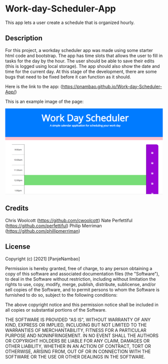 # Work-day-Scheduler-App
This app lets a user create a schedule that is organized hourly. 

## Description 
For this project, a workday scheduler app was made using some starter html code and bootstrap.
The app has time slots that allows the user to fill in tasks for the day by the hour.
The user should be able to save their edits (this is logged using local storage).
The app should also show the date and time for the current day.
At this stage of the development, there are some bugs that need to be fixed before it can function as it should. 

Here is the link to the app: (https://pnambao.github.io/Work-day-Scheduler-App/)

This is an example image of the page: 

![picture](./Assets/work.png)


## Credits
Chris Woolcott (https://github.com/cwoolcott)
Nate Perfettiful (https://github.com/perfettiful)
Philip Merriman (https://github.com/phillipmerriman)
​
## License
​Copyright (c) [2021] [PanjeNambao]

Permission is hereby granted, free of charge, to any person obtaining a copy
of this software and associated documentation files (the "Software"), to deal
in the Software without restriction, including without limitation the rights
to use, copy, modify, merge, publish, distribute, sublicense, and/or sell
copies of the Software, and to permit persons to whom the Software is
furnished to do so, subject to the following conditions:

The above copyright notice and this permission notice shall be included in all
copies or substantial portions of the Software.

THE SOFTWARE IS PROVIDED "AS IS", WITHOUT WARRANTY OF ANY KIND, EXPRESS OR
IMPLIED, INCLUDING BUT NOT LIMITED TO THE WARRANTIES OF MERCHANTABILITY,
FITNESS FOR A PARTICULAR PURPOSE AND NONINFRINGEMENT. IN NO EVENT SHALL THE
AUTHORS OR COPYRIGHT HOLDERS BE LIABLE FOR ANY CLAIM, DAMAGES OR OTHER
LIABILITY, WHETHER IN AN ACTION OF CONTRACT, TORT OR OTHERWISE, ARISING FROM,
OUT OF OR IN CONNECTION WITH THE SOFTWARE OR THE USE OR OTHER DEALINGS IN THE
SOFTWARE.
